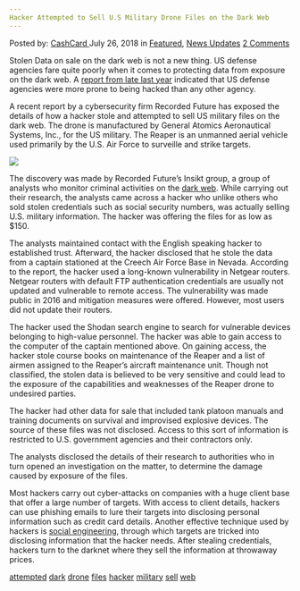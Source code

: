 ```yaml
---
Hacker Attempted to Sell U.S Military Drone Files on the Dark Web
---
```

<article class="post-listing post-26409 post type-post status-publish format-standard has-post-thumbnail hentry 
 tag-attempted tag-dark tag-drone tag-files tag-hacker tag-military tag-sell tag-web">
<div class="post-inner">
<span>Posted by: <a href="https://www.deepdotweb.com/author/cashcard/" title="">CashCard </a></span>
<span>July 26, 2018</span>
<span>in <a href="https://www.deepdotweb.com/category/deepdot-news/" rel="category tag">Featured</a>, <a href="https://www.deepdotweb.com/category/news-updates/" rel="category tag">News Updates</a></span>
<span><a href="https://www.deepdotweb.com/2018/07/26/hacker-attempted-to-sell-u-s-military-drone-files-on-the-dark-web/#comments">2 Comments</a></span>


<p>Stolen Data on sale on the dark web is not a new thing. US defense agencies fare quite poorly when it comes to protecting data from exposure on the dark web. A <a href="https://www.deepdotweb.com/2017/09/04/59-us-defense-agencies-stolen-data-online-study-shows/">report from late last year</a> indicated that US defense agencies were more prone to being hacked than any other agency.</p>
<p>A recent report by a cybersecurity firm Recorded Future has exposed the details of how a hacker stole and attempted to sell US military files on the dark web. The drone is manufactured by General Atomics Aeronautical Systems, Inc., for the US military. The Reaper is an unmanned aerial vehicle used primarily by the U.S. Air Force to surveille and strike targets.</p>
<p><img class="wp-image-26415" src="/imgs/2018/07/word-image-62.jpeg" srcset="/imgs/2018/07/word-image-62.jpeg 660w, /imgs/2018/07/word-image-62-300x200.jpeg 300w" sizes="(max-width: 660px) 100vw, 660px" /></p>
<p>The discovery was made by Recorded Future’s Insikt group, a group of analysts who monitor criminal activities on the <a href="https://www.deepdotweb.com/tag/dark/">dark web</a>. While carrying out their research, the analysts came across a hacker who unlike others who sold stolen credentials such as social security numbers, was actually selling U.S. military information. The hacker was offering the files for as low as $150.</p>
<p>The analysts maintained contact with the English speaking hacker to established trust. Afterward, the hacker disclosed that he stole the data from a captain stationed at the Creech Air Force Base in Nevada. According to the report, the hacker used a long-known vulnerability in Netgear routers. Netgear routers with default FTP authentication credentials are usually not updated and vulnerable to remote access. The vulnerability was made public in 2016 and mitigation measures were offered. However, most users did not update their routers.</p>
<p>The hacker used the Shodan search engine to search for vulnerable devices belonging to high-value personnel. The hacker was able to gain access to the computer of the captain mentioned above. On gaining access, the hacker stole course books on maintenance of the Reaper and a list of airmen assigned to the Reaper’s aircraft maintenance unit. Though not classified, the stolen data is believed to be very sensitive and could lead to the exposure of the capabilities and weaknesses of the Reaper drone to undesired parties.</p>
<p>The hacker had other data for sale that included tank platoon manuals and training documents on survival and improvised explosive devices. The source of these files was not disclosed. Access to this sort of information is restricted to U.S. government agencies and their contractors only.</p>
<p>The analysts disclosed the details of their research to authorities who in turn opened an investigation on the matter, to determine the damage caused by exposure of the files.</p>
<p><a id="post-26409-_gjdgxs"></a> Most hackers carry out cyber-attacks on companies with a huge client base that offer a large number of targets. With access to client details, hackers can use phishing emails to lure their targets into disclosing personal information such as credit card details. Another effective technique used by hackers is <a href="https://www.deepdotweb.com/2018/07/09/shutting-down-social-engineering-attempts-on-you/">social engineering</a>, through which targets are tricked into disclosing information that the hacker needs. After stealing credentials, hackers turn to the darknet where they sell the information at throwaway prices.</p>
</div>
<a href="https://www.deepdotweb.com/tag/attempted/" rel="tag">attempted</a> <a href="https://www.deepdotweb.com/tag/dark/" rel="tag">dark</a> <a href="https://www.deepdotweb.com/tag/drone/" rel="tag">drone</a> <a href="https://www.deepdotweb.com/tag/files/" rel="tag">files</a> <a href="https://www.deepdotweb.com/tag/hacker/" rel="tag">hacker</a> <a href="https://www.deepdotweb.com/tag/military/" rel="tag">military</a> <a href="https://www.deepdotweb.com/tag/sell/" rel="tag">sell</a> <a href="https://www.deepdotweb.com/tag/web/" rel="tag">web</a></span> <span style="display:none" class="updated">2018-07-26<a href="https://www.deepdotweb.com/author/cashcard/" title="Posts by CashCard" rel="author">CashCard</a></strong></div>
</div>
</article>

